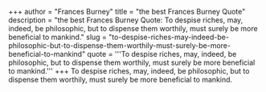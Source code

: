 +++
author = "Frances Burney"
title = "the best Frances Burney Quote"
description = "the best Frances Burney Quote: To despise riches, may, indeed, be philosophic, but to dispense them worthily, must surely be more beneficial to mankind."
slug = "to-despise-riches-may-indeed-be-philosophic-but-to-dispense-them-worthily-must-surely-be-more-beneficial-to-mankind"
quote = '''To despise riches, may, indeed, be philosophic, but to dispense them worthily, must surely be more beneficial to mankind.'''
+++
To despise riches, may, indeed, be philosophic, but to dispense them worthily, must surely be more beneficial to mankind.
